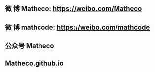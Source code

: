 ## 微  博 Matheco: <https://weibo.com/Matheco>
## 微  博 mathcode: <https://weibo.com/mathcode>
## 公众号 Matheco
## Matheco.github.io
